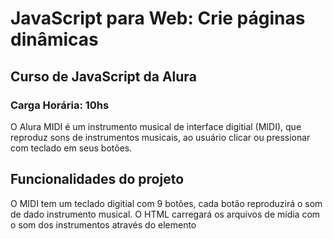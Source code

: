 # JavaScript para Web: Crie páginas dinâmicas 

## Curso de JavaScript da Alura
### Carga Horária: 10hs 

<p>O Alura MIDI é um instrumento musical de interface digitial (MIDI), que reproduz sons de instrumentos musicais, ao usuário clicar ou pressionar com teclado em seus botões.</p>

## Funcionalidades do projeto
<p>O MIDI tem um teclado digitial com 9 botões, cada botão reproduzirá o som de dado instrumento musical. O HTML carregará os arquivos de mídia com o som dos instrumentos através do elemento <audio>, e com o MIDI vamos controlar a reprodução destes arquivos de mídia através do clique em seus elementos <button>. Serão 9 sons diferentes.</p>

## Técnicas e tecnologias utilizadas

<ul>
    <li>HTML: O HTML tem um papel fundamental para a aplicação funcionar corretamente com a inserção dos elementos <audio> que irão prover para o JavaScript os controles de reprodução da mídia carregada. O HTML já virá pronto nos arquivos iniciais do curso;</li>
    <li>CSS: O CSS tem papel fundamental para indicar a interação do usuário com a interface gráfica, portanto indica quando os botões são pressionados por mouse ou teclado. O CSS já virá pronto nos arquivos iniciais do curso;</li>
    <li>JavaScript: O JavaScript proporcionará programarmos a dinâmica de controle de reprodução de um som, que a princípio está sendo realizada pelo elemento <audio>, e passarmos este controle para os elementos <button>, com todo o cuidado de fazer um código inteligente, sem repetição, que cuida também os aspectos visuais com CSS dinâmico. Abaixo alguns tópicos abordados no curso:</li>
</ul>

## Temas abordados durante o curso
<ul>
    <li>Identificar os papéis de cada tecnologia da Web para construção de páginas</li>
    <li>Associar o JavaScript com HTML através do DOM</li>
    <li>Implementar funções com JavaScript</li>
    <li>Investigar possibilidades de resolução de problemas de código</li>
    <li>Selecionar operadores lógicos adequados para diferentes situações</li>
    <li>Produzir soluções simples para páginas dinâmicas</li>
</ul>

## Aulas
<ul>
    <li>Conhecendo o JavaScript</li>
    <li>Funções</li>
    <li>Listas</li>
    <li>Iterando em listas</li>
    <li>Eventos e lógicas</li>
</ul>
